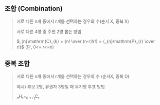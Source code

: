 ## 조합 (Combination)
> 서로 다른 n개 중에서 r개를 선택하는 경우의 수(순서 X, 중복 X)
>
> 서로 다른 4명 중 주번 2명 뽑는 방법
>
> $_{n}\mathrm{C}_{k} = {n! \over (n-r)!r!} = {_{n}\mathrm{P}_{r} \over r!}$  (단, 0<= r<=n)

## 중복 조합
> 서로 다른 n개 중에서 r개를 선택하는 경우의 수 (순서X, 중복 O)
>
> 예시) 후보 2명, 유권자 3명일 때 무기명 투표 방법
>
> $_{n}\mathrm{H}_{r} = _{n+r_1}\mathrm{C}_{r}$

